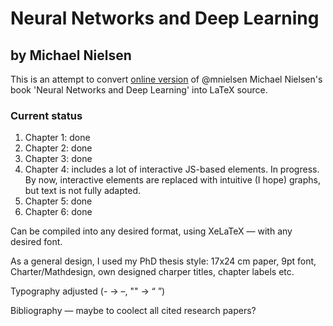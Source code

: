 # Neural Networks and Deep Learning
## by Michael Nielsen
This is an attempt to convert [online version](http://neuralnetworksanddeeplearning.com) of @mnielsen Michael Nielsen's book 'Neural Networks and Deep Learning' into LaTeX source.

### Current status
1. Chapter 1: done
2. Chapter 2: done
3. Chapter 3: done
4. Chapter 4: includes a lot of interactive JS-based elements. In progress. By now, interactive elements are replaced with intuitive (I hope) graphs, but text is not fully adapted.
5. Chapter 5: done
6. Chapter 6: done

Can be compiled into any desired format, using XeLaTeX — with any desired font.

As a general design, I used my PhD thesis style: 17x24 cm paper, 9pt font, Charter/Mathdesign, own designed charper titles, chapter labels etc.

Typography adjusted (- → –, "" → “ ”)

Bibliography — maybe to coolect all cited research papers?

